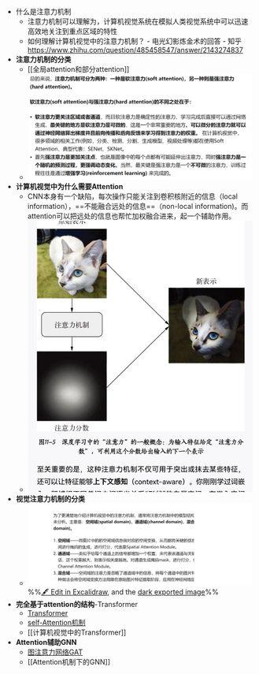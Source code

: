 - 什么是注意力机制
	- 注意力机制可以理解为，计算机视觉系统在模拟人类视觉系统中可以迅速高效地关注到重点区域的特性
	- 如何理解计算机视觉中的注意力机制？ - 电光幻影炼金术的回答 - 知乎 https://www.zhihu.com/question/485458547/answer/2143274837
- **注意力机制的分类**
	- [[全局attention和部分attention]]
	- ![](attachments/Pasted%20image%2020230105162709.png)
- **计算机视觉中为什么需要Attention**
	- CNN本身有一个缺陷，每次操作只能关注到卷积核附近的信息（local information），==不能融合远处的信息==（non-local information)。而attention可以把远处的信息也帮忙加权融合进来，起一个辅助作用。
	- ![](attachments/capture-2023-01-05-16-03-32.jpg)
- **视觉注意力机制的分类**
	- ![](attachments/%E6%B3%A8%E6%84%8F%E5%8A%9B%E6%9C%BA%E5%88%B6%202023-01-05%2016.33.38.excalidraw.svg)
%%[🖋 Edit in Excalidraw](attachments/%E6%B3%A8%E6%84%8F%E5%8A%9B%E6%9C%BA%E5%88%B6%202023-01-05%2016.33.38.excalidraw.md), and the [dark exported image](attachments/%E6%B3%A8%E6%84%8F%E5%8A%9B%E6%9C%BA%E5%88%B6%202023-01-05%2016.33.38.excalidraw.dark.svg)%%
- **完全基于attention的结构**-Transformer
	- [Transformer](Transformer.md)
	- [self-Attention机制](self-Attention机制.md)
	- [[计算机视觉中的Transformer]]
- **Attention辅助GNN**
	- [图注意力网络GAT](图注意力网络GAT.md)
	- [[Attention机制下的GNN]]

